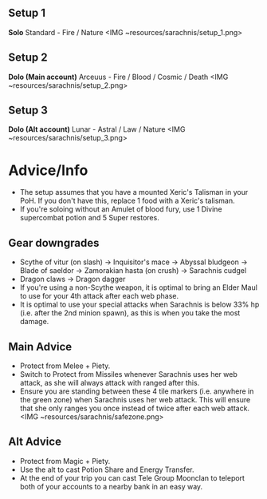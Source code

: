 ## Setup 1
**Solo**
Standard - Fire / Nature
<IMG ~resources/sarachnis/setup_1.png>
## Setup 2
**Dolo (Main account)**
Arceuus - Fire / Blood / Cosmic / Death
<IMG ~resources/sarachnis/setup_2.png>
## Setup 3
**Dolo (Alt account)**
Lunar - Astral / Law / Nature
<IMG ~resources/sarachnis/setup_3.png>

# Advice/Info
- The setup assumes that you have a mounted Xeric's Talisman in your PoH. If you don't have this, replace 1 food with a Xeric's talisman.
- If you're soloing without an Amulet of blood fury, use 1 Divine supercombat potion and 5 Super restores.
## Gear downgrades
- Scythe of vitur (on slash) → Inquisitor's mace → Abyssal bludgeon → Blade of saeldor → Zamorakian hasta (on crush) → Sarachnis cudgel
- Dragon claws → Dragon dagger
- If you're using a non-Scythe weapon, it is optimal to bring an Elder Maul to use for your 4th attack after each web phase.
- It is optimal to use your special attacks when Sarachnis is below 33% hp (i.e. after the 2nd minion spawn), as this is when you take the most damage.
## Main Advice
- Protect from Melee + Piety.
- Switch to Protect from Missiles whenever Sarachnis uses her web attack, as she will always attack with ranged after this.
- Ensure you are standing between these 4 tile markers (i.e. anywhere in the green zone) when Sarachnis uses her web attack. This will ensure that she only ranges you once instead of twice after each web attack.
<IMG ~resources/sarachnis/safezone.png>
## Alt Advice
- Protect from Magic + Piety.
- Use the alt to cast Potion Share and Energy Transfer.
- At the end of your trip you can cast Tele Group Moonclan to teleport both of your accounts to a nearby bank in an easy way.
